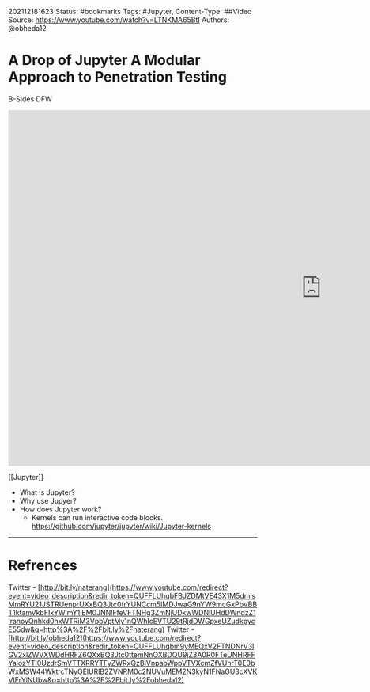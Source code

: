 202112181623
Status: #bookmarks
Tags: #Jupyter,
Content-Type: ##Video
Source: https://www.youtube.com/watch?v=LTNKMA65BtI
Authors: @obheda12

# A Drop of Jupyter A Modular Approach to Penetration Testing
B-Sides DFW

<iframe width="1266" height="719" src="https://www.youtube.com/embed/LTNKMA65BtI" title="YouTube video player" frameborder="0" allow="accelerometer; autoplay; clipboard-write; encrypted-media; gyroscope; picture-in-picture" allowfullscreen></iframe>

[[Jupyter]]
- What is Jupyter?
- Why use Jupyer?
- How does Jupyter work?
	- Kernels can run interactive code blocks. https://github.com/jupyter/jupyter/wiki/Jupyter-kernels
---
# Refrences

Twitter - [http://bit.ly/naterang](https://www.youtube.com/redirect?event=video_description&redir_token=QUFFLUhqbFBJZDMtVE43X1M5dmlsMmRYU21JSTRUenprUXxBQ3Jtc0trYUNCcm5IMDJwaG9nYW9mcGxPbVBBT1ktamVkbFIxYWlmY1lEM0JNNlFfeVFTNHg3ZmNjUDkwWDNlUHdDWndzZ1lranoyQnhkd0hxWTRiM3VpbVptMy1nQWhIcEVTU29tRjdDWGpxeUZudkpycE55dw&q=http%3A%2F%2Fbit.ly%2Fnaterang) Twitter - [http://bit.ly/obheda12](https://www.youtube.com/redirect?event=video_description&redir_token=QUFFLUhqbm9yMEQxV2FTNDNrV3lGV2xlZWVXWDdHRFZ6QXxBQ3Jtc0ttemNnOXBDQU9jZ3A0R0FTeUNHRFFYalozYTl0UzdrSmVTTXRRYTFyZWRxQzBIVnpabWppVTVXcmZfVUhrT0E0bWxMSW44WktrcTNyOElURlB2ZVNRM0c2NUVuMEM2N3kyN1FNaGU3cXVKVlFrYlNUbw&q=http%3A%2F%2Fbit.ly%2Fobheda12)